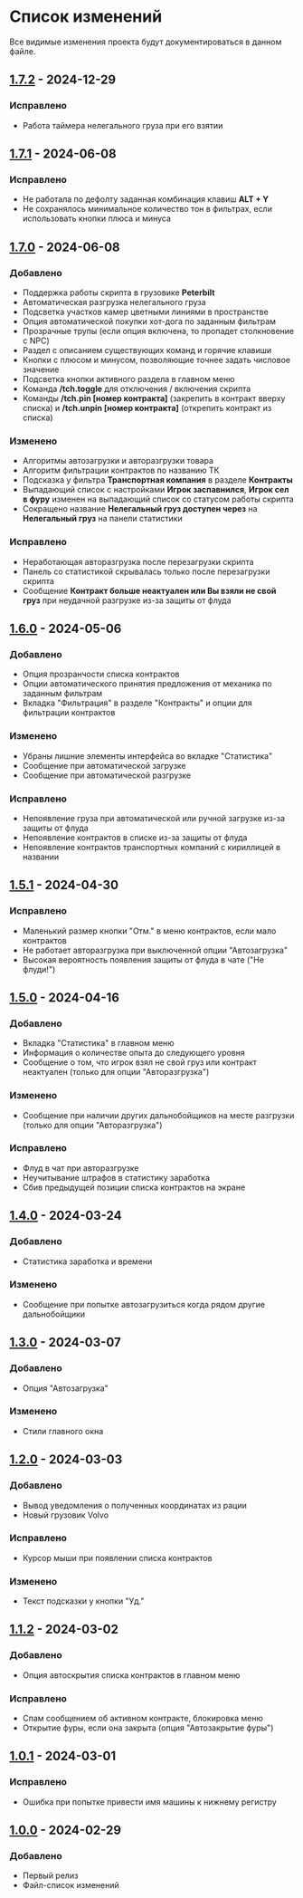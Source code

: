 # Список изменений
Все видимые изменения проекта будут документироваться в данном файле.
## [1.7.2] - 2024-12-29

### Исправлено
- Работа таймера нелегального груза при его взятии

## [1.7.1] - 2024-06-08

### Исправлено
- Не работала по дефолту заданная комбинация клавиш **ALT + Y**
- Не сохранялось минимальное количество тон в фильтрах, если использовать кнопки плюса и минуса 

## [1.7.0] - 2024-06-08

### Добавлено
- Поддержка работы скрипта в грузовике **Peterbilt**
- Автоматическая разгрузка нелегального груза
- Подсветка участков камер цветными линиями в пространстве
- Опция автоматической покупки хот-дога по заданным фильтрам
- Прозрачные трупы (если опция включена, то пропадет столкновение с NPC)
- Раздел с описанием существующих команд и горячие клавиши
- Кнопки с плюсом и минусом, позволяющие точнее задать числовое значение
- Подсветка кнопки активного раздела в главном меню
- Команда **/tch.toggle** для отключения / включения скрипта
- Команды **/tch.pin [номер контракта]** (закрепить в контракт вверху списка) и **/tch.unpin [номер контракта]** (открепить контракт из списка)

### Изменено
- Алгоритмы автозагрузки и авторазгрузки товара
- Алгоритм фильтрации контрактов по названию ТК
- Подсказка у фильтра **Транспортная компания** в разделе **Контракты**
- Выпадающий список с настройками **Игрок заспавнился**, **Игрок сел в фуру** изменен на выпадающий список со статусом работы скрипта
- Сокращено название **Нелегальный груз доступен через** на **Нелегальный груз** на панели статистики

### Исправлено
- Неработающая авторазгрузка после перезагрузки скрипта
- Панель со статистикой скрывалась только после перезагрузки скрипта
- Сообщение **Контракт больше неактуален или Вы взяли не свой груз** при неудачной разгрузке из-за защиты от флуда

## [1.6.0] - 2024-05-06

### Добавлено
- Опция прозранчости списка контрактов
- Опции автоматического принятия предложения от механика по заданным фильтрам
- Вкладка "Фильтрация" в разделе "Контракты" и опции для фильтрации контрактов

### Изменено
- Убраны лишние элементы интерфейса во вкладке "Статистика"
- Сообщение при автоматической загрузке
- Сообщение при автоматической разгрузке

### Исправлено
- Непоявление груза при автоматической или ручной загрузке из-за защиты от флуда
- Непоявление контрактов в списке из-за защиты от флуда
- Непоявление контрактов транспортных компаний с кириллицей в названии

## [1.5.1] - 2024-04-30

### Исправлено
- Маленький размер кнопки "Отм." в меню контрактов, если мало контрактов
- Не работает авторазгрузка при выключенной опции "Автозагрузка"
- Высокая вероятность появления защиты от флуда в чате ("Не флуди!")

## [1.5.0] - 2024-04-16

### Добавлено
- Вкладка "Статистика" в главном меню
- Информация о количестве опыта до следующего уровня
- Сообщение о том, что игрок взял не свой груз или контракт неактуален (только для опции "Авторазгрузка")

### Изменено
- Сообщение при наличии других дальнобойщиков на месте разгрузки (только для опции "Авторазгрузка")

### Исправлено
- Флуд в чат при авторазгрузке
- Неучитывание штрафов в статистику заработка
- Сбив предыдущей позиции списка контрактов на экране

## [1.4.0] - 2024-03-24

### Добавлено
- Статистика заработка и времени

### Изменено
- Сообщение при попытке автозагрузиться когда рядом другие дальнобойщики

## [1.3.0] - 2024-03-07

### Добавлено
- Опция "Автозагрузка"

### Изменено
- Стили главного окна

## [1.2.0] - 2024-03-03

### Добавлено
- Вывод уведомления о полученных координатах из рации
- Новый грузовик Volvo

### Исправлено
- Курсор мыши при появлении списка контрактов

### Изменено
- Текст подсказки у кнопки "Уд."

## [1.1.2] - 2024-03-02

### Добавлено
- Опция автоскрытия списка контрактов в главном меню

### Исправлено
- Спам сообщением об активном контракте, блокировка меню
- Открытие фуры, если она закрыта (опция "Автозакрытие фуры")

## [1.0.1] - 2024-03-01

### Исправлено
- Ошибка при попытке привести имя машины к нижнему регистру

## [1.0.0] - 2024-02-29

### Добавлено
- Первый релиз
- Файл-список изменений

[1.0.0]: https://github.com/SamFredrickson/Truck-Contracts-Helper/releases/download/v1.0.0/tch-release-v1.0.0.zip
[1.0.1]: https://github.com/SamFredrickson/Truck-Contracts-Helper/releases/download/v1.0.1/tch-release-v1.0.1.zip
[1.1.2]: https://github.com/SamFredrickson/Truck-Contracts-Helper/releases/download/v1.1.2/tch-release-v1.1.2.rar
[1.2.0]: https://github.com/SamFredrickson/Truck-Contracts-Helper/releases/download/v1.2.0/tch-release-v1.2.0.rar
[1.3.0]: https://github.com/SamFredrickson/Truck-Contracts-Helper/releases/download/v1.3.0/tch-release-v1.3.0.rar
[1.4.0]: https://github.com/SamFredrickson/Truck-Contracts-Helper/releases/download/v1.4.0/tch-release-v1.4.0.rar
[1.5.0]: https://github.com/SamFredrickson/Truck-Contracts-Helper/releases/download/v1.5.0/tch-release-1.5.0.rar
[1.5.1]: https://github.com/SamFredrickson/Truck-Contracts-Helper/releases/download/v1.5.1/tch-release-1.5.1.rar
[1.6.0]: https://github.com/SamFredrickson/Truck-Contracts-Helper/releases/download/v1.6.0/tch-release-1.6.0.rar
[1.7.0]: https://github.com/SamFredrickson/Truck-Contracts-Helper/releases/download/v1.7.0/tch-release-1.7.0.rar
[1.7.1]: https://github.com/SamFredrickson/Truck-Contracts-Helper/releases/download/v1.7.1/tch-release-1.7.1.rar
[1.7.2]: https://github.com/SamFredrickson/Truck-Contracts-Helper/releases/download/v1.7.2/tch-release-1.7.2.rar